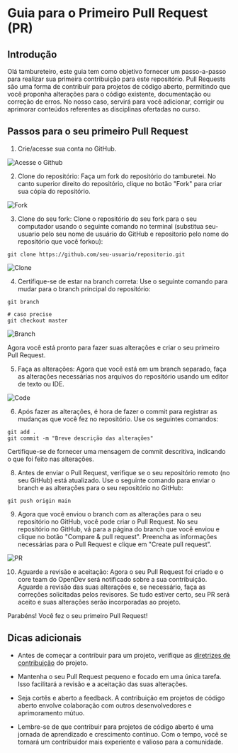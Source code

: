 # Guia para o Primeiro Pull Request (PR)

## Introdução

Olá tambureteiro, este guia tem como objetivo fornecer um passo-a-passo para realizar sua primeira contribuição para este repositório. Pull Requests são uma forma de contribuir para projetos de código aberto, permitindo que você proponha alterações para o código existente, documentação ou correção de erros. No nosso caso, servirá para você adicionar, corrigir ou aprimorar conteúdos referentes as disciplinas ofertadas no curso.

## Passos para o seu primeiro Pull Request

1. Crie/acesse sua conta no GitHub.

![Acesse o Github]()

2. Clone do repositório: Faça um fork do repositório do tamburetei. No canto superior direito do repositório, clique no botão "Fork" para criar sua cópia do repositório.

![Fork]()

3. Clone do seu fork: Clone o repositório do seu fork para o seu computador usando o seguinte comando no terminal (substitua seu-usuario pelo seu nome de usuário do GitHub e repositorio pelo nome do repositório que você forkou):

```
git clone https://github.com/seu-usuario/repositorio.git
```

![Clone]()

4. Certifique-se de estar na branch correta: Use o seguinte comando para mudar para o branch principal do repositório:

```
git branch

# caso precise
git checkout master
```

![Branch]()

Agora você está pronto para fazer suas alterações e criar o seu primeiro Pull Request.

5. Faça as alterações: Agora que você está em um branch separado, faça as alterações necessárias nos arquivos do repositório usando um editor de texto ou IDE.

![Code]()

6. Após fazer as alterações, é hora de fazer o commit para registrar as mudanças que você fez no repositório. Use os seguintes comandos:

```
git add .
git commit -m "Breve descrição das alterações"
```

Certifique-se de fornecer uma mensagem de commit descritiva, indicando o que foi feito nas alterações.

8. Antes de enviar o Pull Request, verifique se o seu repositório remoto (no seu GitHub) está atualizado. Use o seguinte comando para enviar o branch e as alterações para o seu repositório no GitHub:

```
git push origin main
```

9. Agora que você enviou o branch com as alterações para o seu repositório no GitHub, você pode criar o Pull Request. No seu repositório no GitHub, vá para a página do branch que você enviou e clique no botão "Compare & pull request". Preencha as informações necessárias para o Pull Request e clique em "Create pull request".

![PR]()

10. Aguarde a revisão e aceitação: Agora o seu Pull Request foi criado e o core team do OpenDev será notificado sobre a sua contribuição. Aguarde a revisão das suas alterações e, se necessário, faça as correções solicitadas pelos revisores. Se tudo estiver certo, seu PR será aceito e suas alterações serão incorporadas ao projeto.

Parabéns! Você fez o seu primeiro Pull Request!

## Dicas adicionais

- Antes de começar a contribuir para um projeto, verifique as [diretrizes de contribuição]() do projeto.

- Mantenha o seu Pull Request pequeno e focado em uma única tarefa. Isso facilitará a revisão e a aceitação das suas alterações.

- Seja cortês e aberto a feedback. A contribuição em projetos de código aberto envolve colaboração com outros desenvolvedores e aprimoramento mútuo.

- Lembre-se de que contribuir para projetos de código aberto é uma jornada de aprendizado e crescimento contínuo. Com o tempo, você se tornará um contribuidor mais experiente e valioso para a comunidade.
